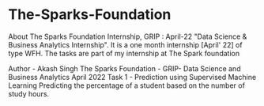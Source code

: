 # The-Sparks-Foundation
About The Sparks Foundation Internship, GRIP : April-22 "Data Science &amp; Business Analytics Internship". It is a one month internship [April' 22] of type WFH. The tasks are part of my internship at The Spark foundation


Author - Akash Singh
The Sparks Foundation - GRIP- Data Science and Business Analytics
April 2022
Task 1 - Prediction using Supervised Machine Learning
Predicting the percentage of a student based on the number of study hours.
